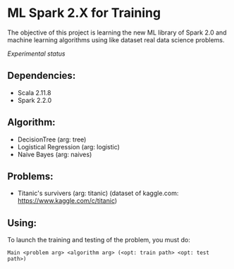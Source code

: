 ML Spark 2.X for Training
=========================

The objective of this project is 
learning the new ML library of Spark 2.0 and machine learning algorithms using like dataset real data science problems.

*Experimental status*
 
 Dependencies:
 ----------
 - Scala 2.11.8
 - Spark 2.2.0
  
 Algorithm:
 ----------
 - DecisionTree (arg: tree)
 - Logistical Regression (arg: logistic)
 - Naive Bayes (arg: naives)
 
 Problems:
 ---------
 - Titanic's survivers (arg: titanic) (dataset of kaggle.com: https://www.kaggle.com/c/titanic)
 
 Using:
 ------
 To launch the training and testing of the problem, you must do:
 
 ```
 Main <problem arg> <algorithm arg> (<opt: train path> <opt: test path>)
 ``` 
 
 
  
 



